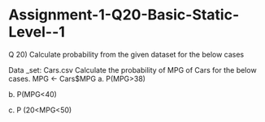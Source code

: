 # Assignment-1-Q20-Basic-Static-Level--1
Q 20) Calculate probability from the given dataset for the below cases

Data _set: Cars.csv
Calculate the probability of MPG of Cars for the below cases.
       MPG <- Cars$MPG
a.	P(MPG>38)

b.	P(MPG<40)

c.	P (20<MPG<50)
